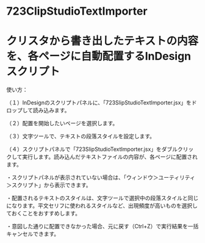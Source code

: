 # 723ClipStudioTextImporter
クリスタから書き出したテキストの内容を、各ページに自動配置するInDesignスクリプト
==================================

使い方：

（１）InDesignのスクリプトパネルに、「723SlipStudioTextImporter.jsx」をドロップして読み込みます。

（２）配置を開始したいページを選択します。

（３）文字ツールで、テキストの段落スタイルを設定します。

（４）スクリプトパネルで「723SlipStudioTextImporter.jsx」をダブルクリックして実行します。読み込んだテキストファイルの内容が、各ページに配置されます。


・スクリプトパネルが表示されていない場合は、「ウィンドウ＞ユーティリティ＞スクリプト」から表示できます。

・配置されるテキストのスタイルは、文字ツールで選択中の段落スタイルと同じになります。平文セリフに使われるスタイルなど、出現頻度が高いものを選択しておくことをおすすめします。
 
・意図した通りに配置できなかった場合、元に戻す（Ctrl+Z）で実行結果を一括キャンセルできます。
